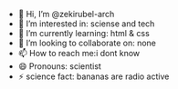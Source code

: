- 👋 Hi, I’m @zekirubel-arch
- 👀 I’m interested in: sciense and tech
- 🌱 I’m currently learning: html & css
- 💞️ I’m looking to collaborate on: none
- 📫 How to reach me:i dont know
- 😄 Pronouns: scientist
- ⚡ science fact: bananas are radio active

<!---
zekirubel-arch/zekirubel-arch is a ✨ special ✨ repository because its `README.md` (this file) appears on your GitHub profile.
You can click the Preview link to take a look at your changes.
--->
